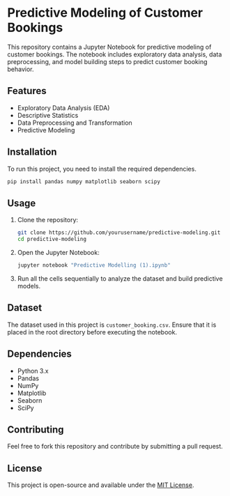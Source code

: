# Predictive Modeling of Customer Bookings

This repository contains a Jupyter Notebook for predictive modeling of customer bookings. The notebook includes exploratory data analysis, data preprocessing, and model building steps to predict customer booking behavior.

## Features
- Exploratory Data Analysis (EDA)
- Descriptive Statistics
- Data Preprocessing and Transformation
- Predictive Modeling

## Installation
To run this project, you need to install the required dependencies.

```bash
pip install pandas numpy matplotlib seaborn scipy
```

## Usage
1. Clone the repository:
   ```bash
   git clone https://github.com/yourusername/predictive-modeling.git
   cd predictive-modeling
   ```
2. Open the Jupyter Notebook:
   ```bash
   jupyter notebook "Predictive Modelling (1).ipynb"
   ```
3. Run all the cells sequentially to analyze the dataset and build predictive models.

## Dataset
The dataset used in this project is `customer_booking.csv`. Ensure that it is placed in the root directory before executing the notebook.

## Dependencies
- Python 3.x
- Pandas
- NumPy
- Matplotlib
- Seaborn
- SciPy

## Contributing
Feel free to fork this repository and contribute by submitting a pull request.

## License
This project is open-source and available under the [MIT License](LICENSE).

